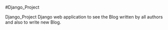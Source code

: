 #Django_Project

Django_Project Django web application to see the Blog written by all authors and also to write new Blog.
